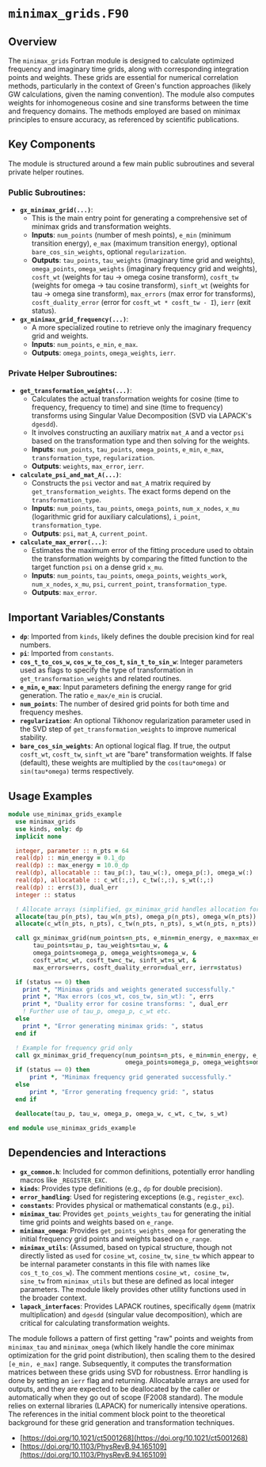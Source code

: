 # `minimax_grids.F90`

## Overview

The `minimax_grids` Fortran module is designed to calculate optimized frequency and imaginary time grids, along with corresponding integration points and weights. These grids are essential for numerical correlation methods, particularly in the context of Green's function approaches (likely GW calculations, given the naming convention). The module also computes weights for inhomogeneous cosine and sine transforms between the time and frequency domains. The methods employed are based on minimax principles to ensure accuracy, as referenced by scientific publications.

## Key Components

The module is structured around a few main public subroutines and several private helper routines.

### Public Subroutines:

- **`gx_minimax_grid(...)`**:
    - This is the main entry point for generating a comprehensive set of minimax grids and transformation weights.
    - **Inputs**: `num_points` (number of mesh points), `e_min` (minimum transition energy), `e_max` (maximum transition energy), optional `bare_cos_sin_weights`, optional `regularization`.
    - **Outputs**: `tau_points`, `tau_weights` (imaginary time grid and weights), `omega_points`, `omega_weights` (imaginary frequency grid and weights), `cosft_wt` (weights for tau -> omega cosine transform), `cosft_tw` (weights for omega -> tau cosine transform), `sinft_wt` (weights for tau -> omega sine transform), `max_errors` (max error for transforms), `cosft_duality_error` (error for `cosft_wt * cosft_tw - I`), `ierr` (exit status).
- **`gx_minimax_grid_frequency(...)`**:
    - A more specialized routine to retrieve only the imaginary frequency grid and weights.
    - **Inputs**: `num_points`, `e_min`, `e_max`.
    - **Outputs**: `omega_points`, `omega_weights`, `ierr`.

### Private Helper Subroutines:

- **`get_transformation_weights(...)`**:
    - Calculates the actual transformation weights for cosine (time to frequency, frequency to time) and sine (time to frequency) transforms using Singular Value Decomposition (SVD via LAPACK's `dgesdd`).
    - It involves constructing an auxiliary matrix `mat_A` and a vector `psi` based on the transformation type and then solving for the weights.
    - **Inputs**: `num_points`, `tau_points`, `omega_points`, `e_min`, `e_max`, `transformation_type`, `regularization`.
    - **Outputs**: `weights`, `max_error`, `ierr`.
- **`calculate_psi_and_mat_A(...)`**:
    - Constructs the `psi` vector and `mat_A` matrix required by `get_transformation_weights`. The exact forms depend on the `transformation_type`.
    - **Inputs**: `num_points`, `tau_points`, `omega_points`, `num_x_nodes`, `x_mu` (logarithmic grid for auxiliary calculations), `i_point`, `transformation_type`.
    - **Outputs**: `psi`, `mat_A`, `current_point`.
- **`calculate_max_error(...)`**:
    - Estimates the maximum error of the fitting procedure used to obtain the transformation weights by comparing the fitted function to the target function `psi` on a dense grid `x_mu`.
    - **Inputs**: `num_points`, `tau_points`, `omega_points`, `weights_work`, `num_x_nodes`, `x_mu`, `psi`, `current_point`, `transformation_type`.
    - **Outputs**: `max_error`.

## Important Variables/Constants

- **`dp`**: Imported from `kinds`, likely defines the double precision kind for real numbers.
- **`pi`**: Imported from `constants`.
- **`cos_t_to_cos_w`, `cos_w_to_cos_t`, `sin_t_to_sin_w`**: Integer parameters used as flags to specify the type of transformation in `get_transformation_weights` and related routines.
- **`e_min`, `e_max`**: Input parameters defining the energy range for grid generation. The ratio `e_max/e_min` is crucial.
- **`num_points`**: The number of desired grid points for both time and frequency meshes.
- **`regularization`**: An optional Tikhonov regularization parameter used in the SVD step of `get_transformation_weights` to improve numerical stability.
- **`bare_cos_sin_weights`**: An optional logical flag. If true, the output `cosft_wt`, `cosft_tw`, `sinft_wt` are "bare" transformation weights. If false (default), these weights are multiplied by the `cos(tau*omega)` or `sin(tau*omega)` terms respectively.

## Usage Examples

```fortran
module use_minimax_grids_example
  use minimax_grids
  use kinds, only: dp
  implicit none

  integer, parameter :: n_pts = 64
  real(dp) :: min_energy = 0.1_dp
  real(dp) :: max_energy = 10.0_dp
  real(dp), allocatable :: tau_p(:), tau_w(:), omega_p(:), omega_w(:)
  real(dp), allocatable :: c_wt(:,:), c_tw(:,:), s_wt(:,:)
  real(dp) :: errs(3), dual_err
  integer :: status

  ! Allocate arrays (simplified, gx_minimax_grid handles allocation for outputs)
  allocate(tau_p(n_pts), tau_w(n_pts), omega_p(n_pts), omega_w(n_pts))
  allocate(c_wt(n_pts, n_pts), c_tw(n_pts, n_pts), s_wt(n_pts, n_pts))

  call gx_minimax_grid(num_points=n_pts, e_min=min_energy, e_max=max_energy, &
       tau_points=tau_p, tau_weights=tau_w, &
       omega_points=omega_p, omega_weights=omega_w, &
       cosft_wt=c_wt, cosft_tw=c_tw, sinft_wt=s_wt, &
       max_errors=errs, cosft_duality_error=dual_err, ierr=status)

  if (status == 0) then
    print *, "Minimax grids and weights generated successfully."
    print *, "Max errors (cos_wt, cos_tw, sin_wt): ", errs
    print *, "Duality error for cosine transforms: ", dual_err
    ! Further use of tau_p, omega_p, c_wt etc.
  else
    print *, "Error generating minimax grids: ", status
  end if

  ! Example for frequency grid only
  call gx_minimax_grid_frequency(num_points=n_pts, e_min=min_energy, e_max=max_energy, &
                                 omega_points=omega_p, omega_weights=omega_w, ierr=status)
  if (status == 0) then
      print *, "Minimax frequency grid generated successfully."
  else
      print *, "Error generating frequency grid: ", status
  end if

  deallocate(tau_p, tau_w, omega_p, omega_w, c_wt, c_tw, s_wt)

end module use_minimax_grids_example
```

## Dependencies and Interactions

- **`gx_common.h`**: Included for common definitions, potentially error handling macros like `_REGISTER_EXC`.
- **`kinds`**: Provides type definitions (e.g., `dp` for double precision).
- **`error_handling`**: Used for registering exceptions (e.g., `register_exc`).
- **`constants`**: Provides physical or mathematical constants (e.g., `pi`).
- **`minimax_tau`**: Provides `get_points_weights_tau` for generating the initial time grid points and weights based on `e_range`.
- **`minimax_omega`**: Provides `get_points_weights_omega` for generating the initial frequency grid points and weights based on `e_range`.
- **`minimax_utils`**: (Assumed, based on typical structure, though not directly listed as `use`d for `cosine_wt`, `cosine_tw`, `sine_tw` which appear to be internal parameter constants in this file with names like `cos_t_to_cos_w`). The comment mentions `cosine_wt, cosine_tw, sine_tw` from `minimax_utils` but these are defined as local integer parameters. The module likely provides other utility functions used in the broader context.
- **`lapack_interfaces`**: Provides LAPACK routines, specifically `dgemm` (matrix multiplication) and `dgesdd` (singular value decomposition), which are critical for calculating transformation weights.

The module follows a pattern of first getting "raw" points and weights from `minimax_tau` and `minimax_omega` (which likely handle the core minimax optimization for the grid point distribution), then scaling them to the desired `[e_min, e_max]` range. Subsequently, it computes the transformation matrices between these grids using SVD for robustness. Error handling is done by setting an `ierr` flag and returning. Allocatable arrays are used for outputs, and they are expected to be deallocated by the caller or automatically when they go out of scope (F2008 standard).
The module relies on external libraries (LAPACK) for numerically intensive operations.
The references in the initial comment block point to the theoretical background for these grid generation and transformation techniques.
- [https://doi.org/10.1021/ct5001268](https://doi.org/10.1021/ct5001268)
- [https://doi.org/10.1103/PhysRevB.94.165109](https://doi.org/10.1103/PhysRevB.94.165109)
